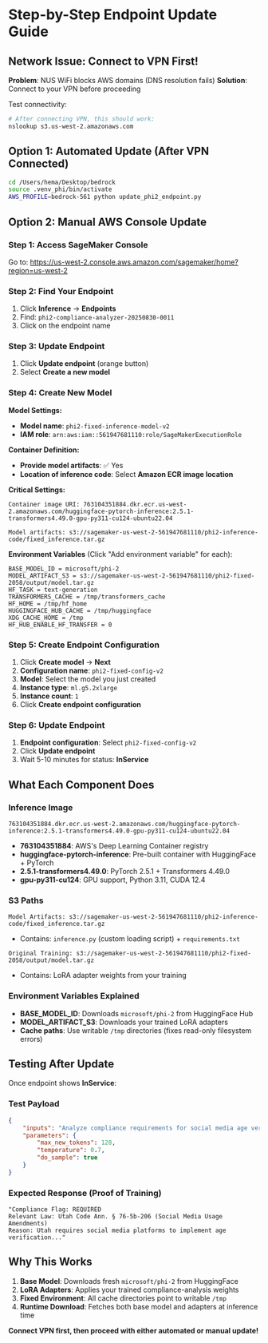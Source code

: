 # Step-by-Step Endpoint Update Guide

## Network Issue: Connect to VPN First!
**Problem**: NUS WiFi blocks AWS domains (DNS resolution fails)
**Solution**: Connect to your VPN before proceeding

Test connectivity:
```bash
# After connecting VPN, this should work:
nslookup s3.us-west-2.amazonaws.com
```

## Option 1: Automated Update (After VPN Connected)
```bash
cd /Users/hema/Desktop/bedrock
source .venv_phi/bin/activate
AWS_PROFILE=bedrock-561 python update_phi2_endpoint.py
```

## Option 2: Manual AWS Console Update

### Step 1: Access SageMaker Console
Go to: https://us-west-2.console.aws.amazon.com/sagemaker/home?region=us-west-2

### Step 2: Find Your Endpoint
1. Click **Inference** → **Endpoints**
2. Find: `phi2-compliance-analyzer-20250830-0011`
3. Click on the endpoint name

### Step 3: Update Endpoint
1. Click **Update endpoint** (orange button)
2. Select **Create a new model**

### Step 4: Create New Model
**Model Settings:**
- **Model name**: `phi2-fixed-inference-model-v2`
- **IAM role**: `arn:aws:iam::561947681110:role/SageMakerExecutionRole`

**Container Definition:**
- **Provide model artifacts**: ✅ Yes
- **Location of inference code**: Select **Amazon ECR image location**

**Critical Settings:**
```
Container image URI: 763104351884.dkr.ecr.us-west-2.amazonaws.com/huggingface-pytorch-inference:2.5.1-transformers4.49.0-gpu-py311-cu124-ubuntu22.04

Model artifacts: s3://sagemaker-us-west-2-561947681110/phi2-inference-code/fixed_inference.tar.gz
```

**Environment Variables** (Click "Add environment variable" for each):
```
BASE_MODEL_ID = microsoft/phi-2
MODEL_ARTIFACT_S3 = s3://sagemaker-us-west-2-561947681110/phi2-fixed-2058/output/model.tar.gz
HF_TASK = text-generation
TRANSFORMERS_CACHE = /tmp/transformers_cache
HF_HOME = /tmp/hf_home
HUGGINGFACE_HUB_CACHE = /tmp/huggingface
XDG_CACHE_HOME = /tmp
HF_HUB_ENABLE_HF_TRANSFER = 0
```

### Step 5: Create Endpoint Configuration
1. Click **Create model** → **Next**
2. **Configuration name**: `phi2-fixed-config-v2`
3. **Model**: Select the model you just created
4. **Instance type**: `ml.g5.2xlarge`
5. **Instance count**: `1`
6. Click **Create endpoint configuration**

### Step 6: Update Endpoint
1. **Endpoint configuration**: Select `phi2-fixed-config-v2`
2. Click **Update endpoint**
3. Wait 5-10 minutes for status: **InService**

## What Each Component Does

### Inference Image
```
763104351884.dkr.ecr.us-west-2.amazonaws.com/huggingface-pytorch-inference:2.5.1-transformers4.49.0-gpu-py311-cu124-ubuntu22.04
```
- **763104351884**: AWS's Deep Learning Container registry
- **huggingface-pytorch-inference**: Pre-built container with HuggingFace + PyTorch
- **2.5.1-transformers4.49.0**: PyTorch 2.5.1 + Transformers 4.49.0
- **gpu-py311-cu124**: GPU support, Python 3.11, CUDA 12.4

### S3 Paths
```
Model Artifacts: s3://sagemaker-us-west-2-561947681110/phi2-inference-code/fixed_inference.tar.gz
```
- Contains: `inference.py` (custom loading script) + `requirements.txt`

```
Original Training: s3://sagemaker-us-west-2-561947681110/phi2-fixed-2058/output/model.tar.gz
```
- Contains: LoRA adapter weights from your training

### Environment Variables Explained
- **BASE_MODEL_ID**: Downloads `microsoft/phi-2` from HuggingFace Hub
- **MODEL_ARTIFACT_S3**: Downloads your trained LoRA adapters
- **Cache paths**: Use writable `/tmp` directories (fixes read-only filesystem errors)

## Testing After Update
Once endpoint shows **InService**:

### Test Payload
```json
{
    "inputs": "Analyze compliance requirements for social media age verification in Utah.",
    "parameters": {
        "max_new_tokens": 128,
        "temperature": 0.7,
        "do_sample": true
    }
}
```

### Expected Response (Proof of Training)
```
"Compliance Flag: REQUIRED
Relevant Law: Utah Code Ann. § 76-5b-206 (Social Media Usage Amendments)
Reason: Utah requires social media platforms to implement age verification..."
```

## Why This Works
1. **Base Model**: Downloads fresh `microsoft/phi-2` from HuggingFace
2. **LoRA Adapters**: Applies your trained compliance-analysis weights
3. **Fixed Environment**: All cache directories point to writable `/tmp`
4. **Runtime Download**: Fetches both base model and adapters at inference time

**Connect VPN first, then proceed with either automated or manual update!**


